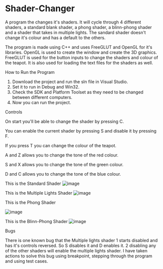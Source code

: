 # Shader-Changer
A program the changes it's shaders. It will cycle through 4 different shaders, a standard blank shader, a phong shader, a blinn-phong shader and a shader that takes in multiple lights. The sandard shader doesn't change it's colour and has a default to the others. 

The program is made using C++ and uses FreeGLUT and OpenGL for it's libraries. 
OpenGL is used to create the window and create the 3D graphics. 
FreeGLUT is used for the button inputs to change the shaders and colour of the teapot. It is also used for loading the text files for the shaders as well.

How to Run the Program
1. Download the project and run the sln file in Visual Studio.
2. Set it to run in Debug and Win32.
3. Check the SDK and Platform Toolset as they need to be changed between different computers. 
4. Now you can run the project.

Controls

On start you'll be able to change the shader by pressing C.

You can enable the current shader by pressing S and disable it by pressing F.

If you press T you can change the colour of the teapot. 

A and Z allows you to change the tone of the red colour.

S and X allows you to change the tone of the green colour.

D and C allows you to change the tone of the blue colour.

This is the Standard Shader
![image](https://user-images.githubusercontent.com/82277922/114283062-ba0d8f00-9a3f-11eb-8f17-ce1c450231fa.png)

This is the Multiple Lights Shader
![image](https://user-images.githubusercontent.com/82277922/114283087-eb865a80-9a3f-11eb-9f3a-51d0cc05933f.png)

This is the Phong Shader

![image](https://user-images.githubusercontent.com/82277922/114283101-f9d47680-9a3f-11eb-8275-cb591730c00a.png)

This is the Blinn-Phong Shader
![image](https://user-images.githubusercontent.com/82277922/114283125-1a9ccc00-9a40-11eb-9037-a450ccd63d47.png)

Bugs

There is one known bug that the Multiple lights shader 1 starts disabled and has it's controls reversed. So S disables it and D enables it. 2 disabling any of the other shaders will enable the multiple lights shader. I have taken actions to solve this bug using breakpoint, stepping through the program and using test cases. 
